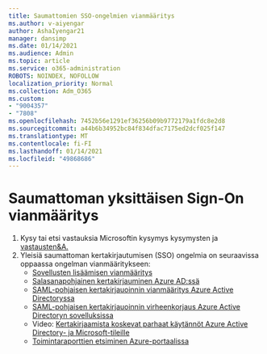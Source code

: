 ```yaml
---
title: Saumattomien SSO-ongelmien vianmääritys
ms.author: v-aiyengar
author: AshaIyengar21
manager: dansimp
ms.date: 01/14/2021
ms.audience: Admin
ms.topic: article
ms.service: o365-administration
ROBOTS: NOINDEX, NOFOLLOW
localization_priority: Normal
ms.collection: Adm_O365
ms.custom:
- "9004357"
- "7808"
ms.openlocfilehash: 7452b56e1291ef36256b09b9772179a1fdc8e2d8
ms.sourcegitcommit: a44b6b34952bc84f834dfac7175ed2dcf025f147
ms.translationtype: MT
ms.contentlocale: fi-FI
ms.lasthandoff: 01/14/2021
ms.locfileid: "49868686"
---
```

# <a name="troubleshooting-seamless-single-sign-on-issues"></a>Saumattoman yksittäisen Sign-On vianmääritys

1. Kysy tai etsi vastauksia Microsoftin kysymys kysymysten ja [vastausten&A.](https://docs.microsoft.com/azure/active-directory/reports-monitoring/howto-find-activity-reports#troubleshoot-issues-with-activity-reports)
1. Yleisiä saumattoman kertakirjautumisen (SSO) ongelmia on seuraavissa oppaassa ongelman vianmääritykseen:
    - [Sovellusten lisäämisen vianmääritys](https://docs.microsoft.com/azure/active-directory/manage-apps/troubleshoot-adding-apps) 
    - [Salasanapohjainen kertakirjauminen Azure AD:ssä](https://docs.microsoft.com/azure/active-directory/manage-apps/troubleshoot-password-ba) 
    - [SAML-pohjaisen kertakirjauoinnin vianmääritys Azure Active Directoryssa](https://docs.microsoft.com/azure/active-directory/manage-apps/troubleshoot-saml-based-sso) 
    - [SAML-pohjaisen kertakirjauoinnin virheenkorjaus Azure Active Directoryn sovelluksissa](https://docs.microsoft.com/azure/active-directory/manage-apps/debug-saml-sso-issues) 
    - Video: [Kertakirjaamista koskevat parhaat käytännöt Azure Active Directory- ja Microsoft-tileille](https://azure.microsoft.com/resources/videos/ignite-2018-single-sign-on-best-practices-for-azure-active-directory-and-microsoft-accounts/) 
    - [Toimintaraporttien etsiminen Azure-portaalissa](https://docs.microsoft.com/azure/active-directory/reports-monitoring/howto-find-activity-reports#troubleshoot-issues-with-activity-reports)